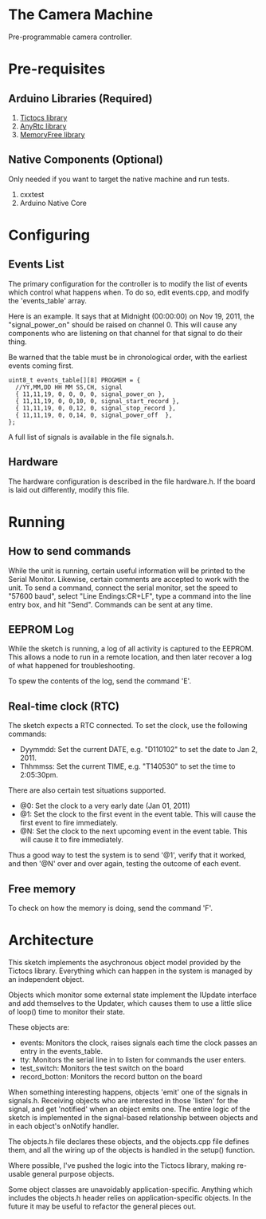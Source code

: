 # The Camera Machine

Pre-programmable camera controller.

# Pre-requisites

## Arduino Libraries (Required)

1. [Tictocs library](https://github.com/maniacbug/AnyRtc)
2. [AnyRtc library](https://github.com/maniacbug/Tictocs)
3. [MemoryFree library](https://github.com/maniacbug/MemoryFree)

## Native Components (Optional)

Only needed if you want to target the native machine and run tests.

1. cxxtest
2. Arduino Native Core

# Configuring

## Events List

The primary configuration for the controller is to modify the list of events
which control what happens when.  To do so, edit events.cpp, and modify the
'events\_table' array.

Here is an example.  It says that at Midnight (00:00:00) on Nov 19, 2011, the
"signal\_power\_on" should be raised on channel 0.  This will cause any 
components who are listening on that channel for that signal to do their thing.

Be warned that the table must be in chronological order, with the earliest
events coming first.

    uint8_t events_table[][8] PROGMEM = {
      //YY,MM,DD HH MM SS,CH, signal
      { 11,11,19, 0, 0, 0, 0, signal_power_on },
      { 11,11,19, 0, 0,10, 0, signal_start_record },
      { 11,11,19, 0, 0,12, 0, signal_stop_record },
      { 11,11,19, 0, 0,14, 0, signal_power_off  },
    };

A full list of signals is available in the file signals.h.

## Hardware

The hardware configuration is described in the file hardware.h.  If the board
is laid out differently, modify this file.

# Running

## How to send commands

While the unit is running, certain useful information will be printed to the
Serial Monitor.  Likewise, certain comments are accepted to work with the
unit.  To send a command, connect the serial monitor, set the speed to 
"57600 baud", select "Line Endings:CR+LF", type a command into the line entry
box, and hit "Send".  Commands can be sent at any time.

## EEPROM Log

While the sketch is running, a log of all activity is captured to the EEPROM.
This allows a node to run in a remote location, and then later recover a log
of what happened for troubleshooting.

To spew the contents of the log, send the command 'E'. 

## Real-time clock (RTC)

The sketch expects a RTC connected.  To set the clock, use the following 
commands:

* Dyymmdd: Set the current DATE, e.g. "D110102" to set the date to Jan 2, 2011.
* Thhmmss: Set the current TIME, e.g. "T140530" to set the time to 2:05:30pm.

There are also certain test situations supported.

* @0: Set the clock to a very early date (Jan 01, 2011)
* @1: Set the clock to the first event in the event table.  This will cause the first event to fire immediately.
* @N: Set the clock to the next upcoming event in the event table.  This will cause it to fire immediately.

Thus a good way to test the system is to send '@1', verify that it worked, and then '@N' over and over again, testing the outcome of each event.

## Free memory

To check on how the memory is doing, send the command 'F'.

# Architecture

This sketch implements the asychronous object model provided by the Tictocs 
library.  Everything which can happen in the system is managed by an
independent object.

Objects which monitor some external state implement the IUpdate interface and 
add themselves to the Updater, which causes them to use a little slice of
loop() time to monitor their state.

These objects are:

* events: Monitors the clock, raises signals each time the clock passes an entry in the events\_table.
* tty: Monitors the serial line in to listen for commands the user enters.
* test\_switch: Monitors the test switch on the board
* record\_botton: Monitors the record button on the board

When something interesting happens, objects 'emit' one of the signals in 
signals.h.  Receiving objects who are interested in those 'listen' for the
signal, and get 'notified' when an object emits one.  The entire logic of
the sketch is implemented in the signal-based relationship between objects
and in each object's onNotify handler.

The objects.h file declares these objects, and the objects.cpp file
defines them, and all the wiring up of the objects is handled in the
setup() function.

Where possible, I've pushed the logic into the Tictocs library, making
re-usable general purpose objects.

Some object classes are unavoidably application-specific.  Anything which
includes the objects.h header relies on application-specific objects.
In the future it may be useful to refactor the general pieces out.
